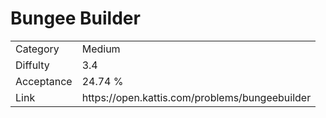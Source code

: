 # Bungee Builder

<table>
    <tr>
        <td>Category</td>
        <td>Medium</td>
    </tr>
    <tr>
        <td>Diffulty</td>
        <td>3.4</td>
    </tr>
    <tr>
        <td>Acceptance</td>
        <td>24.74 %</td>
    </tr>
    <tr>
        <td>Link</td>
        <td>https://open.kattis.com/problems/bungeebuilder</td>
    </tr>
</table>